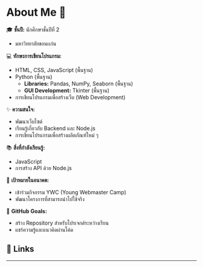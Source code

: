 # About Me 👋
🎓 **ชั้นปี:** นักศึกษาชั้นปีที่ 2  
- มหาวิทยาลัยขอนเเก่น
  
💻 **ทักษะการเขียนโปรแกรม:**  
- HTML, CSS, JavaScript (พื้นฐาน)  
- Python (พื้นฐาน) 
  - **Libraries:** Pandas, NumPy, Seaborn (พื้นฐาน)  
  - **GUI Development:** Tkinter (พื้นฐาน)  
- การเขียนโปรแกรมเพื่อสร้างเว็บ (Web Development)  

✨ **ความสนใจ:**  
- พัฒนาเว็บไซต์  
- เรียนรู้เกี่ยวกับ Backend และ Node.js  
- การเขียนโปรแกรมเพื่อสร้างผลิตภัณฑ์ใหม่ ๆ  

📚 **สิ่งที่กำลังเรียนรู้:**  
- JavaScript  
- การสร้าง API ด้วย Node.js  

🌱 **เป้าหมายในอนาคต:**  
- เข้าร่วมกิจกรรม YWC (Young Webmaster Camp)  
- พัฒนาโครงการที่สามารถนำไปใช้จริง  

🌟 **GitHub Goals:**  
- สร้าง Repository สำหรับโปรเจกต์ระหว่างเรียน  
- แชร์ความรู้และแนวคิดผ่านโค้ด



## 🔗 Links
-----

